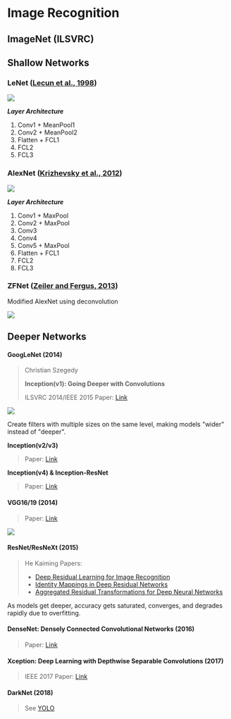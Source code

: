 # Image Recognition

## ImageNet \(ILSVRC\)

## Shallow Networks

### LeNet \([Lecun et al., 1998](https://ieeexplore.ieee.org/document/726791)\)

![](https://i.imgur.com/HGR9btg.png)

_**Layer Architecture**_ 

1. Conv1 + MeanPool1
2. Conv2 + MeanPool2
3. Flatten + FCL1 
4. FCL2 
5. FCL3

### AlexNet \([Krizhevsky et al., 2012](http://www.cs.toronto.edu/~hinton/absps/imagenet.pdf)\)

![](https://i.imgur.com/ILtk3Q8.png)

_**Layer Architecture**_ 

1. Conv1 + MaxPool
2. Conv2 + MaxPool
3. Conv3
4. Conv4
5. Conv5 + MaxPool
6. Flatten + FCL1
7. FCL2
8. FCL3

### ZFNet \([Zeiler and Fergus, 2013](https://arxiv.org/abs/1311.2901)\)

Modified AlexNet using deconvolution

![](https://i.imgur.com/g2id0sH.png)

## Deeper Networks

#### GoogLeNet \(2014\)

> Christian Szegedy
>
> **Inception\(v1\): Going Deeper with Convolutions**
>
> ILSVRC 2014/IEEE 2015 Paper: [Link](https://research.google/pubs/pub43022/)

![](https://i.imgur.com/LukLpPO.png)

Create filters with multiple sizes on the same level, making models "wider" instead of "deeper".

**Inception\(v2/v3\)**

> Paper: [Link](https://research.google/pubs/pub44903/)

**Inception\(v4\) & Inception-ResNet**

> Paper: [Link](https://research.google/pubs/pub45169/)

#### VGG16/19 \(2014\)

> Paper: [Link](https://arxiv.org/abs/1409.1556)

![](https://i.imgur.com/bn5Wbuo.png)

#### ResNet/ResNeXt \(2015\)

> He Kaiming Papers:
>
> * [Deep Residual Learning for Image Recognition](https://arxiv.org/abs/1512.03385)
> * [Identity Mappings in Deep Residual Networks](https://arxiv.org/abs/1603.05027)
> * [Aggregated Residual Transformations for Deep Neural Networks](https://arxiv.org/abs/1611.05431)

As models get deeper, accuracy gets saturated, converges, and degrades rapidly due to overfitting.

#### DenseNet: Densely Connected Convolutional Networks \(2016\)

> Paper: [Link](https://arxiv.org/abs/1608.06993)

#### Xception: Deep Learning with Depthwise Separable Convolutions \(2017\)

> IEEE 2017 Paper: [Link](https://ieeexplore.ieee.org/document/8099678)

#### DarkNet \(2018\)

> See [YOLO](https://hackmd.io/T8wQunudSEG4VJAILspdlg?both#YOLO-You-Only-Look-Once)

